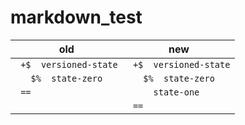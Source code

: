 # markdown_test
old | new
--- |---
` +$  versioned-state` | ` +$  versioned-state`
`   $%  state-zero` | `   $%  state-zero`
` ==` | `     state-one`
`  ` | ` ==`
